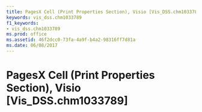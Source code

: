```yaml
---
title: PagesX Cell (Print Properties Section), Visio [Vis_DSS.chm1033789]
keywords: vis_dss.chm1033789
f1_keywords:
- vis_dss.chm1033789
ms.prod: office
ms.assetid: 46f2dcc0-73fa-4a9f-b4a2-98316ff7d81a
ms.date: 06/08/2017
---
```



# PagesX Cell (Print Properties Section), Visio [Vis_DSS.chm1033789]

